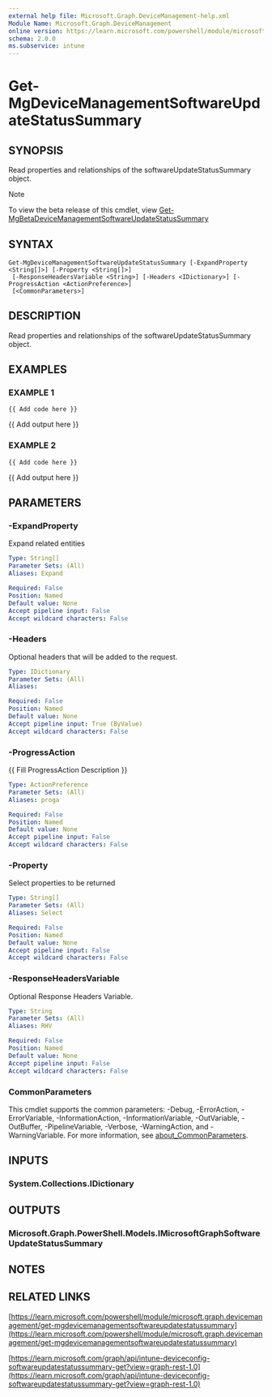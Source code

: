 ```yaml
---
external help file: Microsoft.Graph.DeviceManagement-help.xml
Module Name: Microsoft.Graph.DeviceManagement
online version: https://learn.microsoft.com/powershell/module/microsoft.graph.devicemanagement/get-mgdevicemanagementsoftwareupdatestatussummary
schema: 2.0.0
ms.subservice: intune
---
```


# Get-MgDeviceManagementSoftwareUpdateStatusSummary

## SYNOPSIS
Read properties and relationships of the softwareUpdateStatusSummary object.

> [!NOTE]
> To view the beta release of this cmdlet, view [Get-MgBetaDeviceManagementSoftwareUpdateStatusSummary](/powershell/module/Microsoft.Graph.Beta.DeviceManagement/Get-MgBetaDeviceManagementSoftwareUpdateStatusSummary?view=graph-powershell-beta)

## SYNTAX

```
Get-MgDeviceManagementSoftwareUpdateStatusSummary [-ExpandProperty <String[]>] [-Property <String[]>]
 [-ResponseHeadersVariable <String>] [-Headers <IDictionary>] [-ProgressAction <ActionPreference>]
 [<CommonParameters>]
```

## DESCRIPTION
Read properties and relationships of the softwareUpdateStatusSummary object.

## EXAMPLES

### EXAMPLE 1
```
{{ Add code here }}
```

{{ Add output here }}

### EXAMPLE 2
```
{{ Add code here }}
```

{{ Add output here }}

## PARAMETERS

### -ExpandProperty
Expand related entities

```yaml
Type: String[]
Parameter Sets: (All)
Aliases: Expand

Required: False
Position: Named
Default value: None
Accept pipeline input: False
Accept wildcard characters: False
```

### -Headers
Optional headers that will be added to the request.

```yaml
Type: IDictionary
Parameter Sets: (All)
Aliases:

Required: False
Position: Named
Default value: None
Accept pipeline input: True (ByValue)
Accept wildcard characters: False
```

### -ProgressAction
{{ Fill ProgressAction Description }}

```yaml
Type: ActionPreference
Parameter Sets: (All)
Aliases: proga

Required: False
Position: Named
Default value: None
Accept pipeline input: False
Accept wildcard characters: False
```

### -Property
Select properties to be returned

```yaml
Type: String[]
Parameter Sets: (All)
Aliases: Select

Required: False
Position: Named
Default value: None
Accept pipeline input: False
Accept wildcard characters: False
```

### -ResponseHeadersVariable
Optional Response Headers Variable.

```yaml
Type: String
Parameter Sets: (All)
Aliases: RHV

Required: False
Position: Named
Default value: None
Accept pipeline input: False
Accept wildcard characters: False
```

### CommonParameters
This cmdlet supports the common parameters: -Debug, -ErrorAction, -ErrorVariable, -InformationAction, -InformationVariable, -OutVariable, -OutBuffer, -PipelineVariable, -Verbose, -WarningAction, and -WarningVariable. For more information, see [about_CommonParameters](http://go.microsoft.com/fwlink/?LinkID=113216).

## INPUTS

### System.Collections.IDictionary
## OUTPUTS

### Microsoft.Graph.PowerShell.Models.IMicrosoftGraphSoftwareUpdateStatusSummary
## NOTES

## RELATED LINKS

[https://learn.microsoft.com/powershell/module/microsoft.graph.devicemanagement/get-mgdevicemanagementsoftwareupdatestatussummary](https://learn.microsoft.com/powershell/module/microsoft.graph.devicemanagement/get-mgdevicemanagementsoftwareupdatestatussummary)

[https://learn.microsoft.com/graph/api/intune-deviceconfig-softwareupdatestatussummary-get?view=graph-rest-1.0](https://learn.microsoft.com/graph/api/intune-deviceconfig-softwareupdatestatussummary-get?view=graph-rest-1.0)




